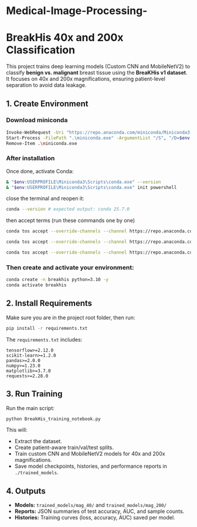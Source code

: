 # Medical-Image-Processing-

# BreakHis 40x and 200x Classification

This project trains deep learning models (Custom CNN and MobileNetV2) to classify **benign vs. malignant** breast tissue using the **BreaKHis v1 dataset**. It focuses on 40x and 200x magnifications, ensuring patient-level separation to avoid data leakage.

## 1. Create Environment

### Download miniconda
```bash
Invoke-WebRequest -Uri "https://repo.anaconda.com/miniconda/Miniconda3-latest-Windows-x86_64.exe" -OutFile "miniconda.exe"
Start-Process -FilePath ".\miniconda.exe" -ArgumentList "/S", "/D=$env:USERPROFILE\Miniconda3" -Wait
Remove-Item .\miniconda.exe
```
### After installation

Once done, activate Conda:
```bash
& "$env:USERPROFILE\Miniconda3\Scripts\conda.exe" --version
& "$env:USERPROFILE\Miniconda3\Scripts\conda.exe" init powershell
```
close the terminal and reopen it:
``` bash
conda --version # expected output: conda 25.7.0
```

then accept terms (run these commands one by one)
``` bash
conda tos accept --override-channels --channel https://repo.anaconda.com/pkgs/main
```
``` bash
conda tos accept --override-channels --channel https://repo.anaconda.com/pkgs/r
```
``` bash
conda tos accept --override-channels --channel https://repo.anaconda.com/pkgs/msys2
```

### Then create and activate your environment:
```bash
conda create -n breakhis python=3.10 -y
conda activate breakhis
```

## 2. Install Requirements

Make sure you are in the project root folder, then run:
```bash
pip install -r requirements.txt
```

The `requirements.txt` includes:
```
tensorflow>=2.12.0
scikit-learn>=1.2.0
pandas>=2.0.0
numpy>=1.23.0
matplotlib>=3.7.0
requests>=2.28.0
```


## 3. Run Training

Run the main script:
```bash
python BreakHis_training_notebook.py
```
This will:
- Extract the dataset.
- Create patient-aware train/val/test splits.
- Train custom CNN and MobileNetV2 models for 40x and 200x magnifications.
- Save model checkpoints, histories, and performance reports in `./trained_models`.

## 4. Outputs

- **Models:** `trained_models/mag_40/` and `trained_models/mag_200/`
- **Reports:** JSON summaries of test accuracy, AUC, and sample counts.
- **Histories:** Training curves (loss, accuracy, AUC) saved per model.
